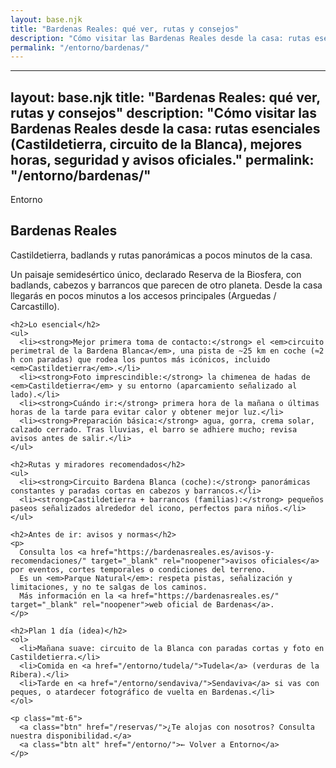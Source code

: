```yaml
---
layout: base.njk
title: "Bardenas Reales: qué ver, rutas y consejos"
description: "Cómo visitar las Bardenas Reales desde la casa: rutas esenciales (Castildetierra, circuito de la Blanca), mejores horas, seguridad y avisos oficiales."
permalink: "/entorno/bardenas/"
---
```


---
layout: base.njk
title: "Bardenas Reales: qué ver, rutas y consejos"
description: "Cómo visitar las Bardenas Reales desde la casa: rutas esenciales (Castildetierra, circuito de la Blanca), mejores horas, seguridad y avisos oficiales."
permalink: "/entorno/bardenas/"
---

<!-- HERO con imagen de fondo -->
<section class="page-hero full-bleed tierra sm"
         style="background-image:url('/images/bardenas.jpg')"
         aria-label="Bardenas Reales: Castildetierra y badlands">
  <div class="overlay" aria-hidden="true"></div>
  <div class="inner container">
    <p class="kicker">Entorno</p>
    <h1>Bardenas Reales</h1>
    <p class="page-lead">Castildetierra, badlands y rutas panorámicas a pocos minutos de la casa.</p>
  </div>
</section>

<section class="container prose">
  <div class="card">
    <p>
      Un paisaje semidesértico único, declarado Reserva de la Biosfera, con badlands, cabezos y barrancos que parecen de otro planeta.
      Desde la casa llegarás en pocos minutos a los accesos principales (Arguedas / Carcastillo).
    </p>

    <h2>Lo esencial</h2>
    <ul>
      <li><strong>Mejor primera toma de contacto:</strong> el <em>circuito perimetral de la Bardena Blanca</em>, una pista de ~25 km en coche (≈2 h con paradas) que rodea los puntos más icónicos, incluido <em>Castildetierra</em>.</li>
      <li><strong>Foto imprescindible:</strong> la chimenea de hadas de <em>Castildetierra</em> y su entorno (aparcamiento señalizado al lado).</li>
      <li><strong>Cuándo ir:</strong> primera hora de la mañana o últimas horas de la tarde para evitar calor y obtener mejor luz.</li>
      <li><strong>Preparación básica:</strong> agua, gorra, crema solar, calzado cerrado. Tras lluvias, el barro se adhiere mucho; revisa avisos antes de salir.</li>
    </ul>

    <h2>Rutas y miradores recomendados</h2>
    <ul>
      <li><strong>Circuito Bardena Blanca (coche):</strong> panorámicas constantes y paradas cortas en cabezos y barrancos.</li>
      <li><strong>Castildetierra + barrancos (familias):</strong> pequeños paseos señalizados alrededor del icono, perfectos para niños.</li>
    </ul>

    <h2>Antes de ir: avisos y normas</h2>
    <p>
      Consulta los <a href="https://bardenasreales.es/avisos-y-recomendaciones/" target="_blank" rel="noopener">avisos oficiales</a> por eventos, cortes temporales o condiciones del terreno.
      Es un <em>Parque Natural</em>: respeta pistas, señalización y limitaciones, y no te salgas de los caminos.
      Más información en la <a href="https://bardenasreales.es/" target="_blank" rel="noopener">web oficial de Bardenas</a>.
    </p>

    <h2>Plan 1 día (idea)</h2>
    <ol>
      <li>Mañana suave: circuito de la Blanca con paradas cortas y foto en Castildetierra.</li>
      <li>Comida en <a href="/entorno/tudela/">Tudela</a> (verduras de la Ribera).</li>
      <li>Tarde en <a href="/entorno/sendaviva/">Sendaviva</a> si vas con peques, o atardecer fotográfico de vuelta en Bardenas.</li>
    </ol>

    <p class="mt-6">
      <a class="btn" href="/reservas/">¿Te alojas con nosotros? Consulta nuestra disponibilidad.</a>
      <a class="btn alt" href="/entorno/">← Volver a Entorno</a>
    </p>
  </div>
</section>
